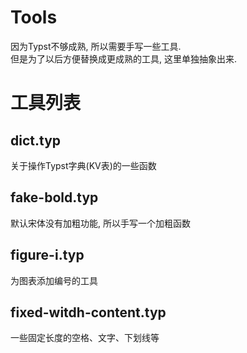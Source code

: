 # Tools
因为Typst不够成熟, 所以需要手写一些工具. \
但是为了以后方便替换成更成熟的工具, 这里单独抽象出来.

# 工具列表
## dict.typ
关于操作Typst字典(KV表)的一些函数

## fake-bold.typ
默认宋体没有加粗功能, 所以手写一个加粗函数

## figure-i.typ
为图表添加编号的工具

## fixed-witdh-content.typ
一些固定长度的空格、文字、下划线等
